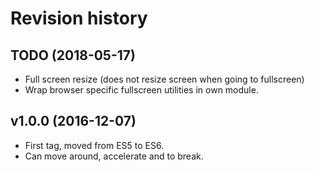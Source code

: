 Revision history
=====================================


TODO (2018-05-17)
-------------------------------------

* Full screen resize (does not resize screen when going to fullscreen)
* Wrap browser specific fullscreen utilities in own module.



v1.0.0 (2016-12-07)
-------------------------------------

* First tag, moved from ES5 to ES6.
* Can move around, accelerate and to break.
